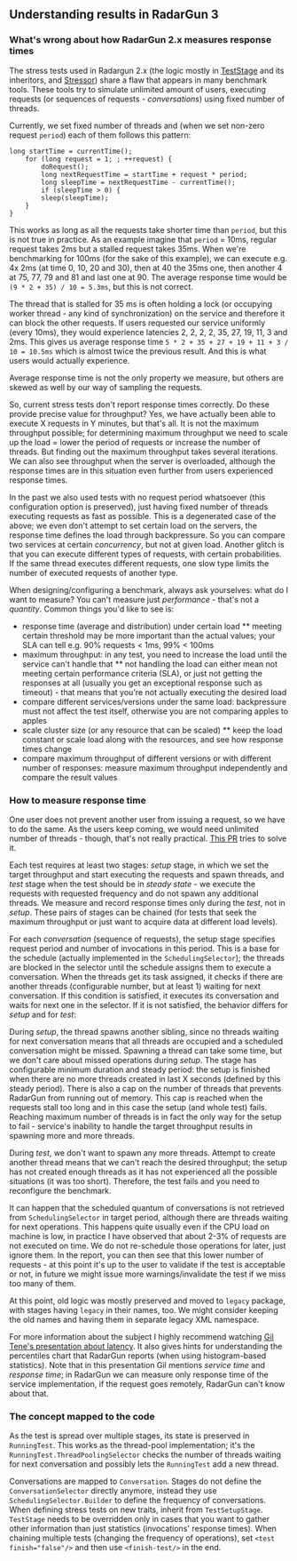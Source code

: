 ---
---

Understanding results in RadarGun 3
-----------------------------------

### What's wrong about how RadarGun 2.x measures response times

The stress tests used in Radargun 2.x (the logic mostly in [TestStage](https://github.com/radargun/radargun/blob/branch_2.x/core/src/main/java/org/radargun/stages/test/TestStage.java) and its inheritors, and [Stressor](https://github.com/radargun/radargun/blob/branch_2.x/core/src/main/java/org/radargun/stages/test/Stressor.java)) share a flaw that appears in many benchmark tools. These tools try to simulate unlimited amount of users, executing requests (or sequences of requests - *conversations*) using fixed number of threads.

Currently, we set fixed number of threads and (when we set non-zero request `period`) each of them follows this pattern:

    long startTime = currentTime();
        for (long request = 1; ; ++request) {
            doRequest();
            long nextRequestTime = startTime + request * period;
            long sleepTime = nextRequestTime - currentTime();
            if (sleepTime > 0) {
            sleep(sleepTime);
        }
    }

This works as long as all the requests take shorter time than `period`, but this is not true in practice. As an example imagine that `period` = 10ms, regular request takes 2ms but a stalled request takes 35ms. When we're benchmarking for 100ms (for the sake of this example), we can execute e.g. 4x 2ms (at time 0, 10, 20 and 30), then at 40 the 35ms one, then another 4 at 75, 77, 79 and 81 and last one at 90. The average response time would be `(9 * 2 + 35) / 10 = 5.3ms`, but this is not correct.

The thread that is stalled for 35 ms is often holding a lock (or occupying worker thread - any kind of synchronization) on the service and therefore it can block the other requests.
If users requested our service uniformly (every 10ms), they would experience latencies 2, 2, 2, 2, 35, 27, 19, 11, 3 and 2ms. This gives us average response time `5 * 2 + 35 + 27 + 19 + 11 + 3 / 10 = 10.5ms` which is almost twice the previous result. And this is what users would actually experience.

Average response time is not the only property we measure, but others are skewed as well by our way of sampling the requests.

So, current stress tests don't report response times correctly. Do these provide precise value for throughput? Yes, we have actually been able to execute X requests in Y minutes, but that's all. It is not the maximum throughput possible; for determining maximum throughput we need to scale up the load = lower the period of requests or increase the number of threads. But finding out the maximum throughput takes several iterations. We can also see throughput when the server is overloaded, although the response times are in this situation even further from users experienced response times.

In the past we also used tests with no request period whatsoever (this configuration option is preserved), just having fixed number of threads executing requests as fast as possible. This is a degenerated case of the above; we even don't attempt to set certain load on the servers, the response time defines the load through backpressure. So you can compare two services at certain *concurrency*, but not at given load. Another glitch is that you can execute different types of requests, with certain probabilities. If the same thread executes different requests, one slow type limits the number of executed requests of another type.

When designing/configuring a benchmark, always ask yourselves: what do I want to measure? You can't measure just *performance* - that's not a *quantity*. Common things you'd like to see is:


* response time (average and distribution) under certain load
  ** meeting certain threshold may be more important than the actual values; your SLA can tell e.g. 90% requests < 1ms, 99% < 100ms
* maximum throughput: in any test, you need to increase the load until the service can't handle that
  ** not handling the load can either mean not meeting certain performance criteria (SLA), or just not getting the responses at all (usually you get an exceptional response such as timeout) - that means that you're not actually executing the desired load
* compare different services/versions under the same load: backpressure must not affect the test itself, otherwise you are not comparing apples to apples
* scale cluster size (or any resource that can be scaled)
  ** keep the load constant or scale load along with the resources, and see how response times change
* compare maximum throughput of different versions or with different number of responses: measure maximum throughput independently and compare the result values


### How to measure response time

One user does not prevent another user from issuing a request, so we have to do the same. As the users keep coming, we would need unlimited number of threads - though, that's not really practical. [This PR](https://github.com/radargun/radargun/pull/236) tries to solve it.

Each test requires at least two stages: *setup* stage, in which we set the target throughput and start executing the requests and spawn threads, and *test* stage when the test should be in *steady state* - we execute the requests with requested frequency and do not spawn any additional threads. We measure and record response times only during the *test*, not in *setup*. These pairs of stages can be chained (for tests that seek the maximum throughput or just want to acquire data at different load levels).

For each *conversation* (sequence of requests), the setup stage specifies request period and number of invocations in this period. This is a base for the schedule (actually implemented in the `SchedulingSelector`); the threads are blocked in the selector until the schedule assigns them to execute a conversation. When the threads get its task assigned, it checks if there are another threads (configurable number, but at least 1) waiting for next conversation. If this condition is satisfied, it executes its conversation and waits for next one in the selector. If it is not satisfied, the behavior differs for *setup* and for *test*:

During *setup*, the thread spawns another sibling, since no threads waiting for next conversation means that all threads are occupied and a scheduled conversation might be missed. Spawning a thread can take some time, but we don't care about missed operations during *setup*. The stage has configurable minimum duration and steady period: the setup is finished when there are no more threads created in last X seconds (defined by this steady period). There is also a cap on the number of threads that prevents RadarGun from running out of memory. This cap is reached when the requests stall too long and in this case the setup (and whole test) fails. Reaching maximum number of threads is in fact the only way for the setup to fail - service's inability to handle the target throughput results in spawning more and more threads.

During *test*, we don't want to spawn any more threads. Attempt to create another thread means that we can't reach the desired throughput; the setup has not created enough threads as it has not experienced all the possible situations (it was too short). Therefore, the test fails and you need to reconfigure the benchmark.

It can happen that the scheduled quantum of conversations is not retrieved from `SchedulingSelector` in target period, although there are threads waiting for next operations. This happens quite usually even if the CPU load on machine is low, in practice I have observed that about 2-3% of requests are not executed on time. We do not re-schedule those operations for later, just ignore them. In the report, you can then see that this lower number of requests - at this point it's up to the user to validate if the test is acceptable or not, in future we might issue more warnings/invalidate the test if we miss too many of them.

At this point, old logic was mostly preserved and moved to `legacy` package, with stages having `legacy` in their names, too. We might consider keeping the old names and having them in separate legacy XML namespace.

For more information about the subject I highly recommend watching [Gil Tene's presentation about latency](https://www.youtube.com/watch?v=9MKY4KypBzg). It also gives hints for understanding the percentiles chart that RadarGun reports (when using histogram-based statistics). Note that in this presentation Gil mentions *service time* and *response time*; in RadarGun we can measure only response time of the service implementation, if the request goes remotely, RadarGun can't know about that.

### The concept mapped to the code

As the test is spread over multiple stages, its state is preserved in `RunningTest`. This works as the thread-pool implementation;  it's the `RunningTest.ThreadPoolingSelector` checks the number of threads waiting for next conversation and possibly lets the `RunningTest` add a new thread.

Conversations are mapped to `Conversation`. Stages do not define the `ConversationSelector` directly anymore, instead they use `SchedulingSelector.Builder` to define the frequency of conversations. When defining stress tests on new traits, inherit from `TestSetupStage`. `TestStage` needs to be overridden only in cases that you want to gather other information than just statistics (invocations' response times). When chaining multiple tests (changing the frequency of operations), set `<test finish="false"/>` and then use `<finish-test/>` in the end.


